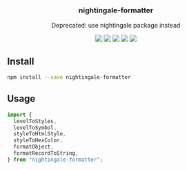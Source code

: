 <h3 align="center">
  nightingale-formatter
</h3>

<p align="center">
  Deprecated: use nightingale package instead
</p>

<p align="center">
  <a href="https://npmjs.org/package/nightingale-formatter"><img src="https://img.shields.io/npm/v/nightingale-formatter.svg?style=flat-square"></a>
  <a href="https://npmjs.org/package/nightingale-formatter"><img src="https://img.shields.io/npm/dw/nightingale-formatter.svg?style=flat-square"></a>
  <a href="https://npmjs.org/package/nightingale-formatter"><img src="https://img.shields.io/node/v/nightingale-formatter.svg?style=flat-square"></a>
  <a href="https://npmjs.org/package/nightingale-formatter"><img src="https://img.shields.io/npm/types/nightingale-formatter.svg?style=flat-square"></a>
  <a href="https://codecov.io/gh/christophehurpeau/nightingale"><img src="https://img.shields.io/codecov/c/github/christophehurpeau/nightingale/master.svg?style=flat-square"></a>
</p>

## Install

```sh
npm install --save nightingale-formatter
```

## Usage

```js
import {
  levelToStyles,
  levelToSymbol,
  styleToHtmlStyle,
  styleToHexColor,
  formatObject,
  formatRecordToString,
} from "nightingale-formatter";
```
